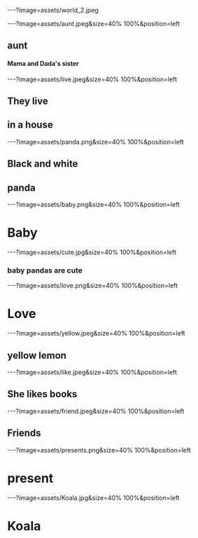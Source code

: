 ---?image=assets/world_2.jpeg

---?image=assets/aunt.jpeg&size=40% 100%&position=left

## aunt

#### Mama and Dada's sister

---?image=assets/live.jpeg&size=40% 100%&position=left

## They live
## in a house

---?image=assets/panda.png&size=40% 100%&position=left

## Black and white 
## panda


---?image=assets/baby.png&size=40% 100%&position=left

# Baby

---?image=assets/cute.jpg&size=40% 100%&position=left

### baby pandas are cute


---?image=assets/love.png&size=40% 100%&position=left

# Love

---?image=assets/yellow.jpeg&size=40% 100%&position=left

## yellow lemon


---?image=assets/like.jpeg&size=40% 100%&position=left

## She likes books

---?image=assets/friend.jpeg&size=40% 100%&position=left

## Friends

---?image=assets/presents.png&size=40% 100%&position=left

# present

---?image=assets/Koala.jpg&size=40% 100%&position=left

# Koala


